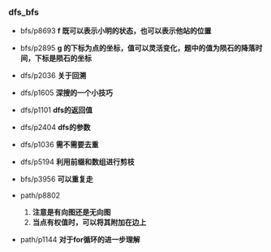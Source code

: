 ### dfs_bfs
- bfs/p8693
    **f 既可以表示小明的状态，也可以表示他站的位置**

- bfs/p2895
    **g 的下标为点的坐标，值可以灵活变化，题中的值为陨石的降落时间，下标是陨石的坐标**

- dfs/p2036
    **关于回溯**

- dfs/p1605
    **深搜的一个小技巧**

- dfs/p1101
    **dfs的返回值**

- dfs/p2404
    **dfs的参数**

- dfs/p1036
    **需不需要去重**

- dfs/p5194
    **利用前缀和数组进行剪枝**

- bfs/p3956
    **可以重复走**

- path/p8802
    1. **注意是有向图还是无向图**
    2. **当点有权值时，可以将其附加在边上**

- path/p1144
    **对于for循环的进一步理解**
